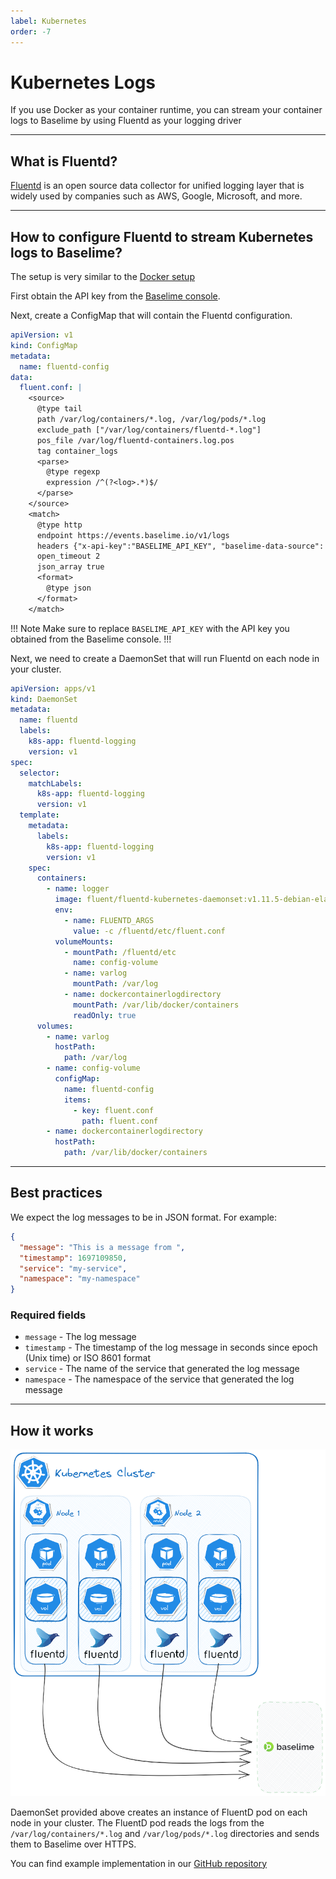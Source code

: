 ```yaml
---
label: Kubernetes
order: -7
---
```


# Kubernetes Logs
If you use Docker as your container runtime, you can stream your container logs
to Baselime by using Fluentd as your logging driver

---
## What is Fluentd?
[Fluentd](https://www.fluentd.org/) is an open source data collector for unified logging layer that is widely used
by companies such as AWS, Google, Microsoft, and more.

---
## How to configure Fluentd to stream Kubernetes logs to Baselime?
The setup is very similar to the [Docker setup](https://baselime.io/docs/sending-data/docker/)

First obtain the API key from the
[Baselime console](https://console.baselime.io).

Next, create a ConfigMap that will contain the Fluentd configuration.
```yaml # :icon-code: config.yaml
apiVersion: v1
kind: ConfigMap
metadata:
  name: fluentd-config
data:
  fluent.conf: |
    <source>
      @type tail
      path /var/log/containers/*.log, /var/log/pods/*.log
      exclude_path ["/var/log/containers/fluentd-*.log"]
      pos_file /var/log/fluentd-containers.log.pos
      tag container_logs
      <parse>
        @type regexp
        expression /^(?<log>.*)$/
      </parse>
    </source>
    <match>
      @type http
      endpoint https://events.baselime.io/v1/logs
      headers {"x-api-key":"BASELIME_API_KEY", "baselime-data-source": "fluentd/k8s"}
      open_timeout 2
      json_array true
      <format>
        @type json
      </format>
    </match>
```
!!! Note
Make sure to replace `BASELIME_API_KEY` with the API key you obtained from the Baselime console.
!!!

Next, we need to create a DaemonSet that will run Fluentd on each node in your cluster.
```yaml # :icon-code: daemonset.yaml
apiVersion: apps/v1
kind: DaemonSet
metadata:
  name: fluentd
  labels:
    k8s-app: fluentd-logging
    version: v1
spec:
  selector:
    matchLabels:
      k8s-app: fluentd-logging
      version: v1
  template:
    metadata:
      labels:
        k8s-app: fluentd-logging
        version: v1
    spec:
      containers:
        - name: logger
          image: fluent/fluentd-kubernetes-daemonset:v1.11.5-debian-elasticsearch7-1.1
          env:
            - name: FLUENTD_ARGS
              value: -c /fluentd/etc/fluent.conf
          volumeMounts:
            - mountPath: /fluentd/etc
              name: config-volume
            - name: varlog
              mountPath: /var/log
            - name: dockercontainerlogdirectory
              mountPath: /var/lib/docker/containers
              readOnly: true
      volumes:
        - name: varlog
          hostPath:
            path: /var/log
        - name: config-volume
          configMap:
            name: fluentd-config
            items:
              - key: fluent.conf
                path: fluent.conf
        - name: dockercontainerlogdirectory
          hostPath:
            path: /var/lib/docker/containers
```


---
## Best practices
We expect the log messages to be in JSON format. For example:
```json
{
  "message": "This is a message from ",
  "timestamp": 1697109850,
  "service": "my-service",
  "namespace": "my-namespace"
}
```

### Required fields
- `message` - The log message
- `timestamp` - The timestamp of the log message in seconds since epoch (Unix time) or ISO 8601 format  
- `service` - The name of the service that generated the log message
- `namespace` - The namespace of the service that generated the log message

---
## How it works
![Sending Telemetry data to Baselime](../assets/images/illustrations/sending-data/kubernetes-ingestion.png)

DaemonSet provided above creates an instance of FluentD pod on each node in your cluster.
The FluentD pod reads the logs from the `/var/log/containers/*.log` and `/var/log/pods/*.log` directories
and sends them to Baselime over HTTPS.

You can find example implementation in our [GitHub repository](https://github.com/baselime/examples/tree/main/kubernetes-logs)